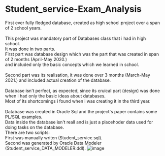# Student_service-Exam_Analysis
First ever fully fledged database, created as high school project over a span of 2 school years.\
\
This project was mandatory part of Databases class that i had in high school.\
It was done in two parts.\
First part was database design which was the part that was created in span of 2 months (April-May 2020.)\
and included only the basic concepts which we learned in school.\
\
Second part was its realisation, it was done over 3 months (March-May 2021.) and included actual creation of the database.\
\
Database isn't perfect, as expected, since its cruical part (design) was done when i had only the basic ideas about databases.\
Most of its shortcomings i found when i was creating it in the third year.\
\
Database was created in Oracle Sql and the project's paper contains some PL/SQL examples.
\
Data inside the database isn't reall and is just a placehoder data used for doing tasks on the database.\
There are two scripts:\
First was manually writen (Student_service.sql).\
Second was generated by Oracle Data Modeler (Student_service_DATA_MODELER.ddl).
![image](https://user-images.githubusercontent.com/46499482/120550124-be797700-c3f4-11eb-8d1c-2d3528000a09.png)

